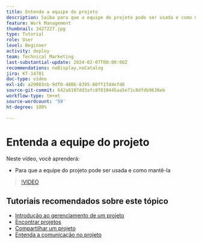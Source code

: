 ```yaml
---
title: Entenda a equipe do projeto
description: Saiba para que a equipe do projeto pode ser usada e como mantê-la.
feature: Work Management
thumbnail: 3427227.jpg
type: Tutorial
role: User
level: Beginner
activity: deploy
team: Technical Marketing
last-substantial-update: 2024-02-07T00:00:00Z
recommendations: noDisplay,noCatalog
jira: KT-14781
doc-type: video
exl-id: a29003cb-9df0-4806-8395-80ff1fd4efd8
source-git-commit: 642a6107dd3afc8f010445aa5e71c8dfdb9636eb
workflow-type: tm+mt
source-wordcount: '59'
ht-degree: 100%

---
```


# Entenda a equipe do projeto

Neste vídeo, você aprenderá:

* Para que a equipe do projeto pode ser usada e como mantê-la

>[!VIDEO](https://video.tv.adobe.com/v/3427227/?quality=12&learn=on)

## Tutoriais recomendados sobre este tópico

* [Introdução ao gerenciamento de um projeto](/help/manage-work/projects/getting-started-manage-a-project.md)
* [Encontrar projetos](/help/manage-work/projects/find-projects.md)
* [Compartilhar um projeto](/help/manage-work/projects/share-a-project.md)
* [Entenda a comunicação no projeto](/help/manage-work/projects/understand-project-communication.md)
